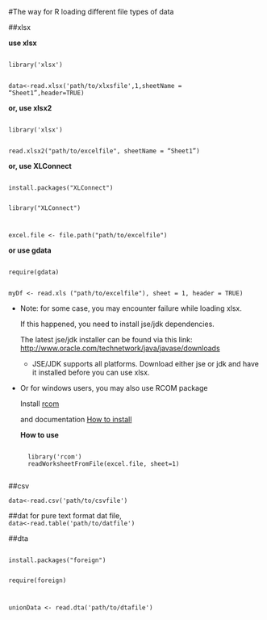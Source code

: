 #The way for R loading different file types of data


##xlsx

**use xlsx**

<code>
library('xlsx')

data<-read.xlsx('path/to/xlxsfile',1,sheetName = “Sheet1”,header=TRUE)
</code>

**or, use xlsx2**

<code>
library('xlsx')

read.xlsx2("path/to/excelfile", sheetName = “Sheet1”)
</code>

**or, use XLConnect**

<code>
install.packages("XLConnect")

library("XLConnect")

excel.file <- file.path("path/to/excelfile")
</code>

**or use gdata**

<code>
require(gdata)

myDf <- read.xls ("path/to/excelfile"), sheet = 1, header = TRUE)
</code>


* Note: for some case, you may encounter failure while loading xlsx.

	If this happened, you need to install jse/jdk dependencies. 

	The latest jse/jdk installer can be found via this link: http://www.oracle.com/technetwork/java/javase/downloads

	* JSE/JDK supports all platforms. Download either jse or jdk and have it installed before you can use xlsx.

* Or for windows users, you may also use RCOM package

	Install [rcom](http://rcom.univie.ac.at/download.html)

	and documentation [How to install](http://homepage.univie.ac.at/erich.neuwirth/php/rcomwiki/doku.php?id=wiki:how_to_install)

	**How to use**

	<code>
	library('rcom')
	readWorksheetFromFile(excel.file, sheet=1)
	</code>


##csv

<code>data<-read.csv('path/to/csvfile')</code>



##dat
for pure text format dat file,
<code>
data<-read.table('path/to/datfile')
</code>



##dta

<code>
install.packages("foreign")

require(foreign)

unionData <- read.dta('path/to/dtafile')
</code>
